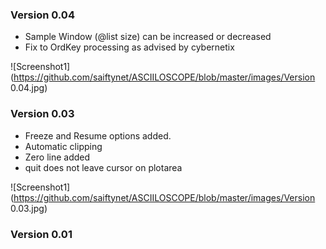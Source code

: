 ### Version 0.04
- Sample Window (@list size) can be increased or decreased
- Fix to OrdKey processing as advised by cybernetix

![Screenshot1](https://github.com/saiftynet/ASCIILOSCOPE/blob/master/images/Version 0.04.jpg)

### Version 0.03

- Freeze and Resume options added.
- Automatic clipping
- Zero line added
- quit does not leave cursor on plotarea

![Screenshot1](https://github.com/saiftynet/ASCIILOSCOPE/blob/master/images/Version 0.03.jpg)


### Version 0.01

